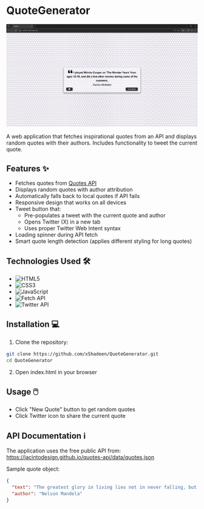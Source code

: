 # QuoteGenerator

![QuoteGenerator Screenshot](./screenshot.png)

A web application that fetches inspirational quotes from an API and displays random quotes with their authors. Includes functionality to tweet the current quote.

## Features ✨

- Fetches quotes from [Quotes API](https://jacintodesign.github.io/quotes-api/data/quotes.json)
- Displays random quotes with author attribution
- Automatically falls back to local quotes if API fails
- Responsive design that works on all devices
- Tweet button that:
  - Pre-populates a tweet with the current quote and author
  - Opens Twitter (X) in a new tab
  - Uses proper Twitter Web Intent syntax
- Loading spinner during API fetch
- Smart quote length detection (applies different styling for long quotes)

## Technologies Used 🛠️

- ![HTML5](https://img.shields.io/badge/-HTML5-E34F26?logo=html5&logoColor=white)
- ![CSS3](https://img.shields.io/badge/-CSS3-1572B6?logo=css3&logoColor=white)
- ![JavaScript](https://img.shields.io/badge/-JavaScript-F7DF1E?logo=javascript&logoColor=black)
- ![Fetch API](https://img.shields.io/badge/-Fetch_API-FF6B6B?logo=mdnwebdocs&logoColor=white)
- ![Twitter API](https://img.shields.io/badge/-Twitter_Web_Intent-1DA1F2?logo=twitter&logoColor=white)

## Installation 💻

1. Clone the repository:
```bash
git clone https://github.com/xShadeen/QuoteGenerator.git
cd QuoteGenerator
```
2. Open index.html in your browser
   
## Usage 🖱️

- Click "New Quote" button to get random quotes
- Click Twitter icon to share the current quote

## API Documentation ℹ️

The application uses the free public API from:
https://jacintodesign.github.io/quotes-api/data/quotes.json

Sample quote object:
```json
{
  "text": "The greatest glory in living lies not in never falling, but in rising every time we fall.",
  "author": "Nelson Mandela"
}

